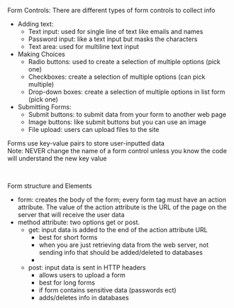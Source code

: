 
<p>Form Controls: There are different types of form controls to collect info</p>
<ul>
<li>Adding text: <ul>
<li>Text input: used for single line of text like emails and names</li>
<li>Password input: like a text input but masks the characters</li>
<li>Text area: used for multiline text input</li>
</ul></li>
<li>Making Choices<ul>
<li>Radio buttons: used to create a selection of multiple options (pick one)</li>
<li>Checkboxes: create a selection of multiple options (can pick multiple)</li>
<li>Drop-down boxes: create a selection of multiple options in list form (pick one)</li>
</ul></li>
<li>Submitting Forms: <ul>
<li>Submit buttons: to submit data from your form to another web page</li>
<li>Image buttons: like submit buttons but you can use an image</li>
<li>File upload: users can upload files to the site</li>
</ul></li>
</ul>
<p>Forms use key-value pairs to store user-inputted data <br> 
Note: NEVER change the name of a form control unless you know the code will understand the new key value</p>
<p></p><br>
<p>Form structure and Elements</p>
<ul>
<li>form: creates the body of the form; every form tag must have an action attribute. The value of the action attribute is the URL of the page on the server that will receive the user data</li>
<li>method attribute: two options get or post. <ul>
<li>get: input data is added to the end of the action attribute URL<ul>
<li>best for short forms</li>
<li>when you are just retrieving data from the web server, not sending info that should be added/deleted to databases</li>
<li></li>
</ul></li>
<li>post: input data is sent in HTTP headers<ul>
<li>allows users to upload a form</li>
<li>best for long forms</li>
<li>if form contains sensitive data (passwords ect)</li>
<li>adds/deletes info in databases</li>
</ul></li>
</ul></li>
</ul>
